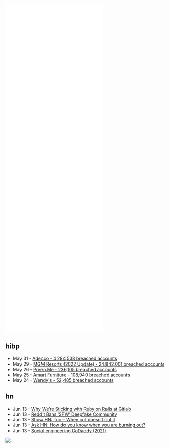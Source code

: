 ![Metrics](https://raw.githubusercontent.com/phixion/phixion/master/metrics.svg)

## hibp

<!--
for https://github.com/phixion/phixion/blob/main/.github/workflows/feeds.yml
-->
<!--START_SECTION:haveibeenpwnd-->
- May 31 - [Adecco - 4,284,538 breached accounts](https://haveibeenpwned.com/PwnedWebsites#Adecco)
- May 29 - [MGM Resorts (2022 Update) - 24,842,001 breached accounts](https://haveibeenpwned.com/PwnedWebsites#MGM2022Update)
- May 26 - [Preen.Me - 236,105 breached accounts](https://haveibeenpwned.com/PwnedWebsites#PreenMe)
- May 25 - [Amart Furniture - 108,940 breached accounts](https://haveibeenpwned.com/PwnedWebsites#AmartFurniture)
- May 24 - [Wendy's - 52,485 breached accounts](https://haveibeenpwned.com/PwnedWebsites#Wendys)
<!--END_SECTION:haveibeenpwnd-->

## hn

<!--
for https://github.com/phixion/phixion/blob/main/.github/workflows/feeds.yml
-->
<!--START_SECTION:hn-->
- Jun 13 - [Why We’re Sticking with Ruby on Rails at Gitlab](https://thenewstack.io/why-were-sticking-with-ruby-on-rails-at-gitlab/)
- Jun 13 - [Reddit Bans ‘SFW’ Deepfake Community](https://www.unite.ai/reddit-bans-sfw-deepfake-community/)
- Jun 13 - [Show HN: Tuc – When cut doesn’t cut it](https://github.com/riquito/tuc)
- Jun 13 - [Ask HN: How do you know when you are burning out?](https://news.ycombinator.com/item?id=31726302)
- Jun 13 - [Social engineering GoDaddy (2021)](https://g.livejournal.com/8578.html)
<!--END_SECTION:hn-->

<!--
for https://yhype.me
-->
![](https://hit.yhype.me/github/profile?user_id=13013670)
